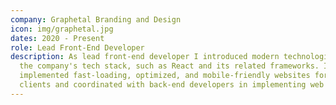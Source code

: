 ```yaml
---
company: Graphetal Branding and Design
icon: img/graphetal.jpg
dates: 2020 - Present
role: Lead Front-End Developer
description: As lead front-end developer I introduced modern technologies into
  the company's tech stack, such as React and its related frameworks. I've
  implemented fast-loading, optimized, and mobile-friendly websites for various
  clients and coordinated with back-end developers in implementing web apps.
---
```


